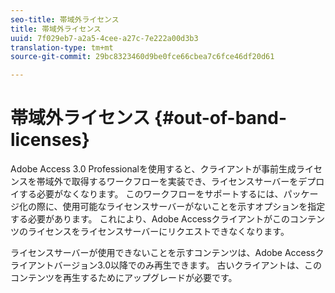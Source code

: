 ```yaml
---
seo-title: 帯域外ライセンス
title: 帯域外ライセンス
uuid: 7f029eb7-a2a5-4cee-a27c-7e222a00d3b3
translation-type: tm+mt
source-git-commit: 29bc8323460d9be0fce66cbea7c6fce46df20d61

---
```



# 帯域外ライセンス {#out-of-band-licenses}

Adobe Access 3.0 Professionalを使用すると、クライアントが事前生成ライセンスを帯域外で取得するワークフローを実装でき、ライセンスサーバーをデプロイする必要がなくなります。 このワークフローをサポートするには、パッケージ化の際に、使用可能なライセンスサーバーがないことを示すオプションを指定する必要があります。 これにより、Adobe Accessクライアントがこのコンテンツのライセンスをライセンスサーバーにリクエストできなくなります。

ライセンスサーバーが使用できないことを示すコンテンツは、Adobe Accessクライアントバージョン3.0以降でのみ再生できます。 古いクライアントは、このコンテンツを再生するためにアップグレードが必要です。
